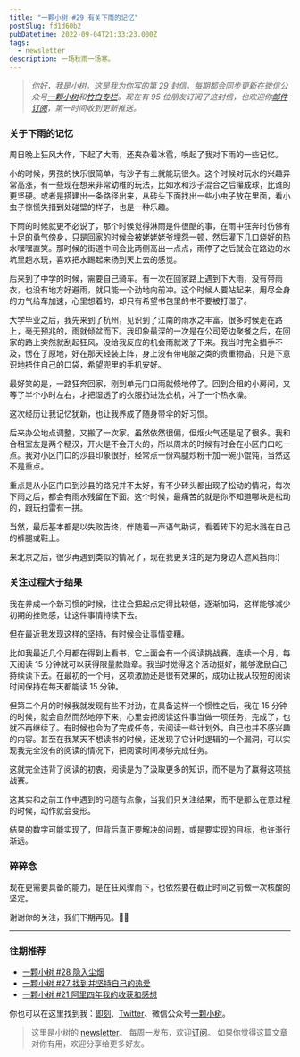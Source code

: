 ```yaml
---
title: "一颗小树 #29 有关下雨的记忆"
postSlug: fd1d60b2
pubDatetime: 2022-09-04T21:33:23.000Z
tags:
  - newsletter
description: 一场秋雨一场寒。
---
```


> _你好，我是小树。这是我为你写的第 29 封信。每期都会同步更新在微信公众号[一颗小树](https://weixin.sogou.com/weixin?query=a_warm_tree)和[竹白专栏](https://xiaoshu.zhubai.love)。现在有 95 位朋友订阅了这封信，也欢迎你[邮件订阅](https://xiaoshu.zhubai.love)，第一时间收到更新推送。_

### 关于下雨的记忆

周日晚上狂风大作，下起了大雨，还夹杂着冰雹，唤起了我对下雨的一些记忆。

小的时候，男孩的快乐很简单，有沙子有土就能玩很久。这个时候对玩水的兴趣异常高涨，有一些现在想来非常幼稚的玩法，比如水和沙子混合之后攥成球，比谁的更坚硬。或者是搭建出一条路径出来，从砖头下面找出一些小虫子放在里面，看小虫子惊慌失措到处碰壁的样子，也是一种乐趣。

下雨的时候就更不必说了，那个时候觉得淋雨是件很酷的事，在雨中狂奔时仿佛有十足的勇气傍身，只是回家的时候会被姥姥姥爷埋怨一顿，然后灌下几口烧好的热水嘿嘿直笑。那时候的街道中间会比两侧高出一点点，雨停了之后就会在路边的水坑里趟水玩，喜欢把水踢起来扬到天上去的感觉。

后来到了中学的时候，需要自己骑车。有一次在回家路上遇到下大雨，没有带雨衣，也没有地方好避雨，就只能一个劲地向前冲。这个时候人要站起来，用尽全身的力气给车加速，心里想着的，却只有希望书包里的书不要被打湿了。

大学毕业之后，我先来到了杭州，见识到了江南的雨水之丰富。很多时候走在路上，毫无预兆的，雨就倾盆而下。我印象最深的一次是在公司旁边聚餐之后，在回家的路上突然就刮起狂风，没给我反应的机会雨就泼了下来。我当时完全措手不及，愣在了原地，好在那天轻装上阵，身上没有带电脑之类的贵重物品，只是下意识地捂住自己的口袋，希望兜里的手机安好。

最好笑的是，一路狂奔回家，刚到单元门口雨就倏地停了。回到合租的小房间，又等了半个小时左右，才把湿透了的衣服扔进洗衣机，冲了一个热水澡。

这次经历让我记忆犹新，也让我养成了随身带伞的好习惯。

后来办公地点调整，又搬了一次家。虽然依然很偏，但烟火气还是足了很多。我和合租室友是两个糙汉，开火是不会开火的，所以周末的时候有时会在小区门口吃一点。我对小区门口的沙县印象很好，经常点一份鸡腿炒粉干加一碗小馄饨，当然这不是重点。

重点是从小区门口到沙县的路况并不太好，有不少砖头都出现了松动的情况，每次下雨之后，都会有雨水残留在下面。这个时候，最痛苦的就是你不知道哪块是松动的，跟玩扫雷有一拼。

当然，最后基本都是以失败告终，伴随着一声语气助词，看着砖下的泥水溅在自己的裤腿或鞋上。

来北京之后，很少再遇到类似的情况了，现在我更关注的是为身边人遮风挡雨:)

### 关注过程大于结果

我在养成一个新习惯的时候，往往会把起点定得比较低，逐渐加码，这样能够减少初期的挫败感，让这件事情持续下去。

但在最近我发现这样的坚持，有时候会让事情变糟。

比如我最近几个月都在得到上看书，它上面会有一个阅读挑战赛，连续一个月，每天阅读 15 分钟就可以获得限量款勋章。我当时觉得这个活动挺好，能够激励自己持续读下去。在最初的一个月，这项激励还是很有效果的，成功让我从较短的阅读时间保持在每天都能读 15 分钟。

但第二个月的时候我就发现有些不对劲，在具备这样一个惯性之后，我在 15 分钟的时候，就会自然而然地停下来，心里会把阅读这件事当做一项任务，完成了，也就不再继续了。有时候也会为了完成任务，去阅读一些计划外，自己也并不感兴趣的内容。甚至在我某天不想读书的时候，还发现了它计时逻辑的一个漏洞，可以实现我完全没有的阅读的情况下，把阅读时间凑够完成任务。

这就完全违背了阅读的初衷，阅读是为了汲取更多的知识，而不是为了赢得这项挑战赛。

这其实和之前工作中遇到的问题有点像，当我们只关注结果，而不是那么在意过程的时候，动作就会变形。

结果的数字可能实现了，但背后真正要解决的问题，或是要实现的目标，也许渐行渐远。

### 碎碎念

现在更需要具备的能力，是在狂风骤雨下，也依然要在截止时间之前做一次核酸的坚定。

谢谢你的关注，我们下期再见。👋🏻

---

### 往期推荐

- [一颗小树 #28 隐入尘烟](https://mp.weixin.qq.com/s/c-nSs-e-VxvRJu2SrrMGpw)
- [一颗小树 #27 找到并坚持自己的热爱](https://mp.weixin.qq.com/s/-tF20PdAdMuqXakuBt7_wQ)
- [一颗小树 #21 阿里四年我的收获和感想](https://mp.weixin.qq.com/s/t7wafZK80wlIogc7gG-9-A)

你也可以在这里找到我：[即刻](https://okjk.co/3Vsn5T)、[Twitter](https://twitter.com/yeshu_in_future)、微信公众号[一颗小树](https://weixin.sogou.com/weixin?query=a_warm_tree)。

> 这里是小树的 [newsletter](https://xiaoshu.zhubai.love)。 每周一发布，欢迎[订阅](https://xiaoshu.zhubai.love)。
> 如果你觉得这篇文章对你有用，欢迎分享给更多好友。
